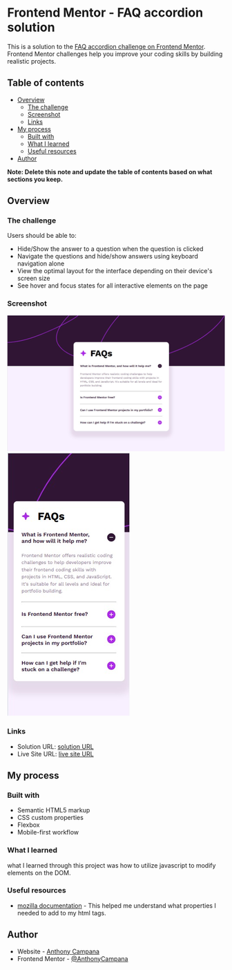 # Frontend Mentor - FAQ accordion solution

This is a solution to the [FAQ accordion challenge on Frontend Mentor](https://www.frontendmentor.io/challenges/faq-accordion-wyfFdeBwBz). Frontend Mentor challenges help you improve your coding skills by building realistic projects. 

## Table of contents

- [Overview](#overview)
  - [The challenge](#the-challenge)
  - [Screenshot](#screenshot)
  - [Links](#links)
- [My process](#my-process)
  - [Built with](#built-with)
  - [What I learned](#what-i-learned)
  - [Useful resources](#useful-resources)
- [Author](#author)

**Note: Delete this note and update the table of contents based on what sections you keep.**

## Overview

### The challenge

Users should be able to:

- Hide/Show the answer to a question when the question is clicked
- Navigate the questions and hide/show answers using keyboard navigation alone
- View the optimal layout for the interface depending on their device's screen size
- See hover and focus states for all interactive elements on the page

### Screenshot

![](./screenshots/desktop-screenshot.jpg)
![](./screenshots/mobile-screenshot.jpg)

### Links

- Solution URL: [solution URL](https://github.com/AnthonyCampana/faq-accordion-main)
- Live Site URL: [live site URL](https://anthonycampana.github.io/faq-accordion-main/)

## My process

### Built with

- Semantic HTML5 markup
- CSS custom properties
- Flexbox
- Mobile-first workflow

### What I learned

what I learned through this project was how to utilize javascript to modify elements on the DOM.

### Useful resources

- [mozilla documentation](https://developer.mozilla.org/en-US/) - This helped me understand what properties I needed to add to my html tags.

## Author

- Website - [Anthony Campana](https://anthonycampana.pythonanywhere.com/)
- Frontend Mentor - [@AnthonyCampana](https://www.frontendmentor.io/profile/AnthonyCampana/solutions)


